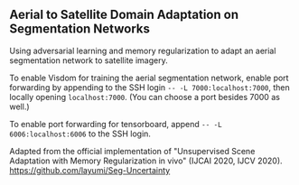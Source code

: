 ## Aerial to Satellite Domain Adaptation on Segmentation Networks

Using adversarial learning and memory regularization to adapt an aerial segmentation network to satellite imagery.

To enable Visdom for training the aerial segmentation network, enable port forwarding by appending to the SSH login `-- -L 7000:localhost:7000`, then locally opening `localhost:7000`. (You can choose a port besides 7000 as well.)

To enable port forwarding for tensorboard, append `-- -L 6006:localhost:6006` to the SSH login.

Adapted from the official implementation of "Unsupervised Scene Adaptation with Memory Regularization in vivo" (IJCAI 2020, IJCV 2020). https://github.com/layumi/Seg-Uncertainty
